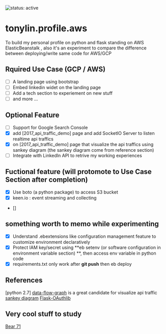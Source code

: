 ![status: active](https://img.shields.io/badge/status-active-green.svg)


# tonylin.profile.aws

To build my personal profile on python and flask standing on AWS ElasticBeanstalk , also it's an experiment to compare the difference between deploying/write same code for AWS/GCP

## Rquired Use Case (GCP / AWS)

- [ ] A landing page using bootstrap
- [ ] Embed linkedin widet on the landing page
- [ ] Add a tech section to experiement on new stuff  
- [ ] and more ...

## Optional Feature

- [ ] Support for Google Search Console 
- [x] add [2017_api_traffic_demo] page and add SocketIO Server to listen realtime api traffics
- [x] on [2017_api_traffic_demo] page that visualize the api traffics using sankey diagram (the sankey diagram come from reference section)
- [ ] Integrate with LinkedIn API to retrive my working experiences

## Fuctional feature (will protomote to Use Case Section after completion)

- [x] Use boto (a python package) to access S3 bucket
- [x] keen.io : event streaming and collecting
- [] 


## something worth to memo while experimenting

- [x] Understand .ebextensions like configuration management feature to customize environment declaratively  
- [x] Protect IAM key/secret using **eb setenv (or software configuration in environment variable section) **, then access env variable in python code
- [x] requirements.txt only work after **git push** then eb deploy 

## References

[python 2.7]
[data-flow-graph](https://github.com/macbre/data-flow-graph/blob/master/docs/index.html) is a great candidate for visualize api traffic
[sankey diagram](http://bl.ocks.org/cfergus/raw/3956043/)
[Flask-OAuthlib](https://github.com/lepture/flask-oauthlib)


## Very cool stuff to study
[Bear 71](https://github.com/nfbinteractive/Bear71VR_OpenSource)

